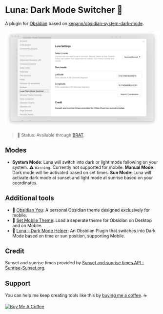 # Luna: Dark Mode Switcher 🌝
A plugin for [Obsidian](https://obsidian.md/) based on [kepano/obsidian-system-dark-mode](https://github.com/kepano/obsidian-system-dark-mode).

<img src="https://github.com/selfire1/obsidian-luna-dark-mode/blob/master/images/settings.png?raw=true" width="800" />

> 🚧 Status: Available through [BRAT](https://github.com/TfTHacker/obsidian42-brat).

## Modes
* **System Mode**: Luna will switch into dark or light mode following on your system. ⚠️ `Warning`: Currently not supported for mobile.
**Manual Mode**: Dark mode will be activated based on set times.
**Sun Mode**: Luna will activate dark mode at sunset and light mode at sunrise based on your coordinates.

## Additional tools
* 🎨 [Obsidian You](https://github.com/selfire1/obsidian-you-theme): A personal Obsidian theme designed exclusively for mobile.
* 📱 [Set Mobile Theme](https://github.com/selfire1/obsidian-set-mobile-theme): Load a seperate theme for Obsidian on Desktop and on Mobile.
* 🌝 [Luna – Dark Mode Helper](https://github.com/selfire1/obsidian-luna-dark-mode): An Obsidian Plugin that switches into Dark Mode based on time or sun position, supporting Mobile.

## Credit
Sunset and sunrise times provided by [Sunset and sunrise times API - Sunrise-Sunset.org](https://sunrise-sunset.org/api).

## Support
You can help me keep creating tools like this by [buying me a coffee](https://www.buymeacoffee.com/joschua).  ☕️

<a href="https://www.buymeacoffee.com/joschua" target="_blank"><img src="https://cdn.buymeacoffee.com/buttons/v2/default-yellow.png" alt="Buy Me A Coffee" height= "48" width="173"></a>
